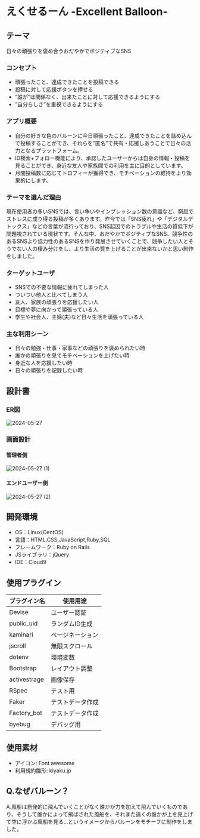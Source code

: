 # えくせるーん -Excellent Balloon-


## テーマ
日々の頑張りを褒め合うおだやかでポジティブなSNS

### コンセプト
- 頑張ったこと、達成できたことを投稿できる
- 投稿に対して応援ボタンを押せる
- ”誰が”は関係なく、出来たことに対して応援できるようにする
- ”自分らしさ”を重視できるようにする

### アプリ概要
- 自分の好きな色のバルーンに今日頑張ったこと、達成できたことを詰め込んで投稿することができ、それらを”匿名”で共有・応援しあうことで日々の活力となるプラットフォーム。
- ID検索+フォロー機能により、承認したユーザーからは自身の情報・投稿を見ることができ、身近な友人や家族間での利用を主に目的としています。
- 月間投稿数に応じてトロフィーが獲得でき、モチベーションの維持をより効果的にします。

### テーマを選んだ理由
現在使用者の多いSNSでは、言い争いやインプレッション数の意識など、窮屈でストレスに成り得る投稿が多くあります。昨今では「SNS疲れ」や「デジタルデトックス」などの言葉が流行っており、SNS起因でのトラブルや生活の質低下が問題視されている現状です。そんな中、おだやかでポジティブなSNS、競争性のあるSNSより協力性のあるSNSを作り発展させていくことで、競争したい人とそうでない人の棲み分けをし、より生活の質を上げることが出来ないかと思い制作をしました。

### ターゲットユーザ
- SNSでの不要な情報に疲れてしまった人
- ついつい他人と比べてしまう人
- 友人、家族の頑張りを応援したい人
- 目標や夢に向かって頑張っている人
- 学生や社会人、主婦(夫)など日々生活を頑張っている人

### 主な利用シーン
- 日々の勉強・仕事・家事などの頑張りを褒められたい時
- 誰かの頑張りを見てモチベーションを上げたい時
- 身近な人を応援したい時
- 日々の頑張りを記録したい時

## 設計書
### ER図
![2024-05-27](https://github.com/kai159874/Excelloon/assets/157882052/be1f9dba-baa6-41c5-afa3-b3cfd4d976cd)
### 画面設計
#### 管理者側
![2024-05-27 (1)](https://github.com/kai159874/Excelloon/assets/157882052/971ada47-a32a-455b-a18d-56576929410d)
#### エンドユーザー側
![2024-05-27 (2)](https://github.com/kai159874/Excelloon/assets/157882052/3ce25b22-8cef-40b9-a090-cd17894904ce)
## 開発環境
- OS：Linux(CentOS)
- 言語：HTML,CSS,JavaScript,Ruby,SQL
- フレームワーク：Ruby on Rails
- JSライブラリ：jQuery
- IDE：Cloud9

## 使用プラグイン
|プラグイン名|使用用途|
|--|--|
|Devise|ユーザー認証|
|public_uid|ランダムID生成|
|kaminari|ページネーション|
|jscroll|無限スクロール|
|dotenv|環境変数|
|Bootstrap|レイアウト調整|
|activestrage|画像保存|
|RSpec|テスト用|
|Faker|テストデータ作成|
|Factory_bot |テストデータ作成|
|byebug|デバッグ用|

## 使用素材
- アイコン: Font awesome
- 利用規約雛形: kiyaku.jp

## Q.なぜバルーン？
A.風船は自発的に飛んでいくことがなく誰かが力を加えて飛んでいくものであり、そうして誰かによって飛ばされた風船を、それまた遠くの誰かが上を見上げて空に浮かぶ風船を見る...というイメージからバルーンをモチーフに制作をしました。
